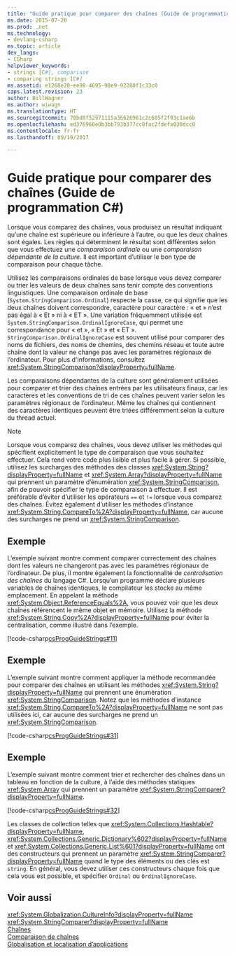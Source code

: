 ```yaml
---
title: "Guide pratique pour comparer des chaînes (Guide de programmation C#)"
ms.date: 2015-07-20
ms.prod: .net
ms.technology:
- devlang-csharp
ms.topic: article
dev_langs:
- CSharp
helpviewer_keywords:
- strings [C#], comparison
- comparing strings [C#]
ms.assetid: e1268e28-ee98-4695-98e9-92280f1c33c0
caps.latest.revision: 23
author: BillWagner
ms.author: wiwagn
ms.translationtype: HT
ms.sourcegitcommit: 70bd8f52971115a36626961c2c605f2f93c1ae6b
ms.openlocfilehash: ed376960e0b3bb793b377cc8fac2fdefa030dcc0
ms.contentlocale: fr-fr
ms.lasthandoff: 09/19/2017

---
```

# <a name="how-to-compare-strings-c-programming-guide"></a>Guide pratique pour comparer des chaînes (Guide de programmation C#)

Lorsque vous comparez des chaînes, vous produisez un résultat indiquant qu’une chaîne est supérieure ou inférieure à l’autre, ou que les deux chaînes sont égales. Les règles qui déterminent le résultat sont différentes selon que vous effectuez une *comparaison ordinale* ou une *comparaison dépendante de la culture*. Il est important d’utiliser le bon type de comparaison pour chaque tâche.

 Utilisez les comparaisons ordinales de base lorsque vous devez comparer ou trier les valeurs de deux chaînes sans tenir compte des conventions linguistiques. Une comparaison ordinale de base (`System.StringComparison.Ordinal`) respecte la casse, ce qui signifie que les deux chaînes doivent correspondre, caractère pour caractère : « et » n’est pas égal à « Et » ni à « ET ». Une variation fréquemment utilisée est `System.StringComparison.OrdinalIgnoreCase`, qui permet une correspondance pour « et », « Et » et « ET ». `StringComparison.OrdinalIgnoreCase` est souvent utilisé pour comparer des noms de fichiers, des noms de chemins, des chemins réseau et toute autre chaîne dont la valeur ne change pas avec les paramètres régionaux de l’ordinateur. Pour plus d'informations, consultez <xref:System.StringComparison?displayProperty=fullName>.

 Les comparaisons dépendantes de la culture sont généralement utilisées pour comparer et trier des chaînes entrées par les utilisateurs finaux, car les caractères et les conventions de tri de ces chaînes peuvent varier selon les paramètres régionaux de l’ordinateur. Même les chaînes qui contiennent des caractères identiques peuvent être triées différemment selon la culture du thread actuel.

> [!NOTE]
> Lorsque vous comparez des chaînes, vous devez utiliser les méthodes qui spécifient explicitement le type de comparaison que vous souhaitez effectuer. Cela rend votre code plus lisible et plus facile à gérer. Si possible, utilisez les surcharges des méthodes des classes <xref:System.String?displayProperty=fullName> et <xref:System.Array?displayProperty=fullName> qui prennent un paramètre d’énumération <xref:System.StringComparison>, afin de pouvoir spécifier le type de comparaison à effectuer. Il est préférable d’éviter d’utiliser les opérateurs `==` et `!=` lorsque vous comparez des chaînes. Évitez également d’utiliser les méthodes d’instance <xref:System.String.CompareTo%2A?displayProperty=fullName>, car aucune des surcharges ne prend un <xref:System.StringComparison>.

## <a name="example"></a>Exemple

L’exemple suivant montre comment comparer correctement des chaînes dont les valeurs ne changeront pas avec les paramètres régionaux de l’ordinateur. De plus, il montre également la fonctionnalité de *centralisation des chaînes* du langage C#. Lorsqu’un programme déclare plusieurs variables de chaînes identiques, le compilateur les stocke au même emplacement. En appelant la méthode <xref:System.Object.ReferenceEquals%2A>, vous pouvez voir que les deux chaînes référencent le même objet en mémoire. Utilisez la méthode <xref:System.String.Copy%2A?displayProperty=fullName> pour éviter la centralisation, comme illustré dans l’exemple.

[!code-csharp[csProgGuideStrings#11](../../../../samples/snippets/csharp/VS_Snippets_VBCSharp/csProgGuideStrings/CS/Strings.cs#11)]

## <a name="example"></a>Exemple

L’exemple suivant montre comment appliquer la méthode recommandée pour comparer des chaînes en utilisant les méthodes <xref:System.String?displayProperty=fullName> qui prennent une énumération <xref:System.StringComparison>. Notez que les méthodes d’instance <xref:System.String.CompareTo%2A?displayProperty=fullName> ne sont pas utilisées ici, car aucune des surcharges ne prend un <xref:System.StringComparison>.

[!code-csharp[csProgGuideStrings#31](../../../../samples/snippets/csharp/VS_Snippets_VBCSharp/csProgGuideStrings/CS/Strings.cs#31)]

## <a name="example"></a>Exemple

L’exemple suivant montre comment trier et rechercher des chaînes dans un tableau en fonction de la culture, à l’aide des méthodes statiques <xref:System.Array> qui prennent un paramètre <xref:System.StringComparer?displayProperty=fullName>.

[!code-csharp[csProgGuideStrings#32](../../../../samples/snippets/csharp/VS_Snippets_VBCSharp/csProgGuideStrings/CS/Strings.cs#32)]

Les classes de collection telles que <xref:System.Collections.Hashtable?displayProperty=fullName>, <xref:System.Collections.Generic.Dictionary%602?displayProperty=fullName> et <xref:System.Collections.Generic.List%601?displayProperty=fullName> ont des constructeurs qui prennent un paramètre <xref:System.StringComparer?displayProperty=fullName> quand le type des éléments ou des clés est `string`. En général, vous devez utiliser ces constructeurs chaque fois que cela vous est possible, et spécifier `Ordinal` ou `OrdinalIgnoreCase`.

## <a name="see-also"></a>Voir aussi
 <xref:System.Globalization.CultureInfo?displayProperty=fullName>   
 <xref:System.StringComparer?displayProperty=fullName>   
 [Chaînes](../../../csharp/programming-guide/strings/index.md)   
 [Comparaison de chaînes](../../../standard/base-types/comparing.md)   
 [Globalisation et localisation d’applications](/visualstudio/ide/globalizing-and-localizing-applications)
